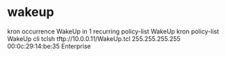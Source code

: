 # wakeup

kron occurrence WakeUp in 1 recurring
policy-list WakeUp
kron policy-list WakeUp
cli tclsh tftp://10.0.0.11/WakeUp.tcl 255.255.255.255 00:0c:29:14:be:35 Enterprise
